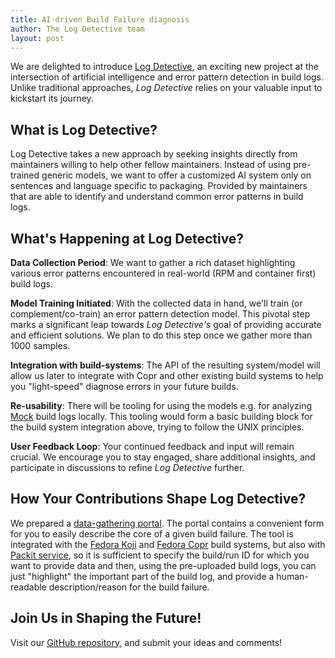 ```yaml
---
title: AI-driven Build Failure diagnosis
author: The Log Detective team
layout: post
---
```


We are delighted to introduce [Log Detective](https://log-detective.com/), an
exciting new project at the intersection of artificial intelligence and error
pattern detection in build logs. Unlike traditional approaches, *Log Detective*
relies on your valuable input to kickstart its journey.

What is Log Detective?
----------------------

Log Detective takes a new approach by seeking insights directly from
maintainers willing to help other fellow maintainers.  Instead of using
pre-trained generic models, we want to offer a customized AI system only on
sentences and language specific to packaging.  Provided by maintainers that are
able to identify and understand common error patterns in build logs.


What's Happening at Log Detective?
----------------------------------

**Data Collection Period**: We want to gather a rich dataset highlighting various
error patterns encountered in real-world (RPM and container first) build logs.

**Model Training Initiated**: With the collected data in hand, we'll train (or
complement/co-train) an error pattern detection model. This pivotal step marks a
significant leap towards *Log Detective's* goal of providing accurate and
efficient solutions. We plan to do this step once we gather more than 1000
samples.

**Integration with build-systems**: The API of the resulting system/model will
allow us later to integrate with Copr and other existing build systems to help
you "light-speed" diagnose errors in your future builds.

**Re-usability**: There will be tooling for using the models e.g. for analyzing
[Mock](https://github.com/rpm-software-management/mock) build logs locally.
This tooling would form a basic building block for the build system integration
above, trying to follow the UNIX principles.

**User Feedback Loop**: Your continued feedback and input will remain crucial.
We encourage you to stay engaged, share additional insights, and participate in
discussions to refine *Log Detective* further.


How Your Contributions Shape Log Detective?
-------------------------------------------

We prepared a [data-gathering portal](https://log-detective.com). The portal
contains a convenient form for you to easily describe the core of a given build
failure. The tool is integrated with the [Fedora Koji](https://koji.fedoraproject.org/koji/)
and [Fedora Copr](https://copr.fedorainfracloud.org/) build systems, but also
with [Packit service](https://packit.dev/), so it is sufficient to specify the
build/run ID for which you want to provide data and then, using the pre-uploaded
build logs, you can just "highlight" the important part of the build log, and
provide a human-readable description/reason for the build failure.


Join Us in Shaping the Future!
------------------------------

Visit our [GitHub
repository](https://github.com/fedora-copr/log-detective-website), and submit
your ideas and comments!

